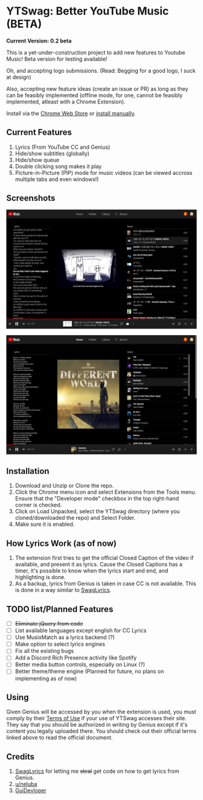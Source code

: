 # YTSwag: Better YouTube Music (BETA)

**Current Version: 0.2 beta**

This is a yet-under-construction project to add new features to Youtube Music! Beta version for testing available!

Oh, and accepting logo submissions. (Read: Begging for a good logo, I suck at design)

Also, accepting new feature ideas (create an issue or PR) as long as they can be feasibly implemented (offline mode, for one, cannot be feasibly implemented, atleast with a Chrome Extension).

Install via the [Chrome Web Store](https://chrome.google.com/webstore/detail/ytswag-better-youtube-mus/paegakmcpjcoihjndpgdbilmjbcjedhd)
or [install manually](#Installation).

## Current Features

1. Lyrics (From YouTube CC and Genius)
2. Hide/show subtitles (globally)
3. Hide/show queue
4. Double clicking song makes it play
5. Picture-in-Picture (PIP) mode for music videos (can be viewed accross multiple tabs and even windows!)

## Screenshots

![Lyrics - YouTube CC](screenshots/lyrics.png)

![Lyrics - Genius](screenshots/lyrics-genius.png)

## Installation

1. Download and Unzip or Clone the repo.
2. Click the Chrome menu icon and select Extensions from the Tools menu. Ensure that the "Developer mode" checkbox in the top right-hand corner is checked.
3. Click on Load Unpacked, select the YTSwag directory (where you cloned/downloaded the repo) and Select Folder.
4. Make sure it is enabled.

## How Lyrics Work (as of now)

1. The extension first tries to get the official Closed Caption of the video if available, and present it as lyrics. Cause the Closed Captions has a timer, it's possible to know when the lyrics start and end, and highlighting is done.
2. As a backup, lyrics from Genius is taken in case CC is not available. This is done in a way similar to [SwagLyrics](https://github.com/SwagLyrics/SwagLyrics-For-Spotify).

## TODO list/Planned Features

- [ ] ~~Eliminate jQuery from code~~
- [ ] List available languages except english for CC Lyrics
- [ ] Use MusixMatch as a lyrics backend (?)
- [ ] Make option to select lyrics engines
- [ ] Fix all the existing bugs
- [ ] Add a Discord Rich Presence activity like Spotify
- [ ] Better media button controls, especially on Linux (?)
- [ ] Better theme/theme engine (Planned for future, no plans on implementing as of now)

## Using

Given Genius will be accessed by you when the extension is used, you must comply by their [Terms of Use](https://genius.com/static/terms) if your use of YTSwag accesses their site.
They say that you should be authorized in writing by Genius except if it's content you legally uploaded there.
You should check out their official terms linked above to read the official document.

## Credits

1. [SwagLyrics](https://github.com/SwagLyrics/SwagLyrics-For-Spotify) for letting me ~~steal~~ get code on how to get lyrics from Genius.
2. [u/neluba](https://github.com/neluba)
3. [GuiDevloper](https://github.com/GuiDevloper)